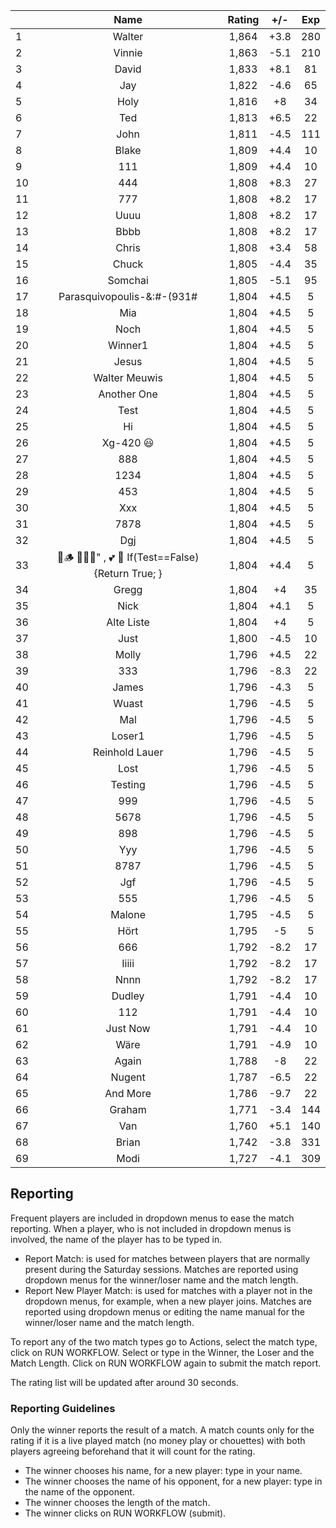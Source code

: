 | |Name|Rating|+/-|Exp|
|-|:--:|:----:|:-:|:-:|
|1|Walter|1,864|+3.8|280|
|2|Vinnie|1,863|-5.1|210|
|3|David|1,833|+8.1|81|
|4|Jay|1,822|-4.6|65|
|5|Holy|1,816|+8|34|
|6|Ted|1,813|+6.5|22|
|7|John|1,811|-4.5|111|
|8|Blake|1,809|+4.4|10|
|9|111|1,809|+4.4|10|
|10|444|1,808|+8.3|27|
|11|777|1,808|+8.2|17|
|12|Uuuu|1,808|+8.2|17|
|13|Bbbb|1,808|+8.2|17|
|14|Chris|1,808|+3.4|58|
|15|Chuck|1,805|-4.4|35|
|16|Somchai|1,805|-5.1|95|
|17|Parasquivopoulis-&:#-(931#|1,804|+4.5|5|
|18|Mia|1,804|+4.5|5|
|19|Noch|1,804|+4.5|5|
|20|Winner1|1,804|+4.5|5|
|21|Jesus|1,804|+4.5|5|
|22|Walter Meuwis|1,804|+4.5|5|
|23|Another One|1,804|+4.5|5|
|24|Test|1,804|+4.5|5|
|25|Hi|1,804|+4.5|5|
|26|Xg-420 😃|1,804|+4.5|5|
|27|888|1,804|+4.5|5|
|28|1234|1,804|+4.5|5|
|29|453|1,804|+4.5|5|
|30|Xxx|1,804|+4.5|5|
|31|7878|1,804|+4.5|5|
|32|Dgj|1,804|+4.5|5|
|33|🍺🪵 🙉🙈🙊" , 💕 🦓 If(Test==False) {Return True; }|1,804|+4.4|5|
|34|Gregg|1,804|+4|35|
|35|Nick|1,804|+4.1|5|
|36|Alte Liste|1,804|+4|5|
|37|Just|1,800|-4.5|10|
|38|Molly|1,796|+4.5|22|
|39|333|1,796|-8.3|22|
|40|James|1,796|-4.3|5|
|41|Wuast|1,796|-4.5|5|
|42|Mal|1,796|-4.5|5|
|43|Loser1|1,796|-4.5|5|
|44|Reinhold Lauer|1,796|-4.5|5|
|45|Lost|1,796|-4.5|5|
|46|Testing|1,796|-4.5|5|
|47|999|1,796|-4.5|5|
|48|5678|1,796|-4.5|5|
|49|898|1,796|-4.5|5|
|50|Yyy|1,796|-4.5|5|
|51|8787|1,796|-4.5|5|
|52|Jgf|1,796|-4.5|5|
|53|555|1,796|-4.5|5|
|54|Malone|1,795|-4.5|5|
|55|Hört|1,795|-5|5|
|56|666|1,792|-8.2|17|
|57|Iiiii|1,792|-8.2|17|
|58|Nnnn|1,792|-8.2|17|
|59|Dudley|1,791|-4.4|10|
|60|112|1,791|-4.4|10|
|61|Just Now|1,791|-4.4|10|
|62|Wäre|1,791|-4.9|10|
|63|Again|1,788|-8|22|
|64|Nugent|1,787|-6.5|22|
|65|And More|1,786|-9.7|22|
|66|Graham|1,771|-3.4|144|
|67|Van|1,760|+5.1|140|
|68|Brian|1,742|-3.8|331|
|69|Modi|1,727|-4.1|309|

 

## Reporting

Frequent players are included in dropdown menus to ease the match reporting.
When a player, who is not included in dropdown menus is involved, the name of the player has to be typed in.

- Report Match:  is used for matches between players that are normally present during the Saturday sessions.
Matches are reported using dropdown menus for the winner/loser name and the match length.
- Report New Player Match:  is used for matches with a player not in the dropdown menus, for example, when a new player joins.
Matches are reported using dropdown menus or editing the name manual for the winner/loser name and the match length.

To report any of the two match types go to Actions, select the match type, click on RUN WORKFLOW.
Select or type in the Winner, the Loser and the Match Length.
Click on RUN WORKFLOW again to submit the match report.

The rating list will be updated after around 30 seconds.

### Reporting Guidelines

Only the winner reports the result of a match.
A match counts only for the rating if it is a live played match (no money play or chouettes)
with both players agreeing beforehand that it will count for the rating.

- The winner chooses his name, for a new player: type in your name.
- The winner chooses the name of his opponent, for a new player: type in the name of the opponent.
- The winner chooses the length of the match.
- The winner clicks on RUN WORKFLOW (submit).
